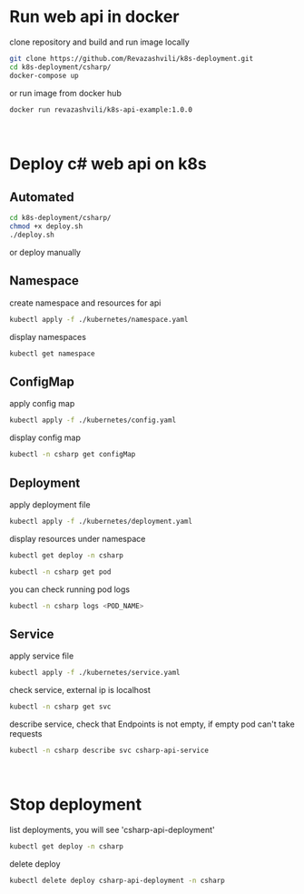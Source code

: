 # Run web api in docker

clone repository and build and run image locally

```sh
git clone https://github.com/Revazashvili/k8s-deployment.git
cd k8s-deployment/csharp/
docker-compose up
```

or run image from docker hub

```sh
docker run revazashvili/k8s-api-example:1.0.0
```

<br/>

# Deploy c# web api on k8s

## Automated

```sh
cd k8s-deployment/csharp/
chmod +x deploy.sh
./deploy.sh
```

or deploy manually

## Namespace

create namespace and resources for api

```sh
kubectl apply -f ./kubernetes/namespace.yaml
```

display namespaces

```sh
kubectl get namespace
```

## ConfigMap

apply config map

```sh
kubectl apply -f ./kubernetes/config.yaml
```

display config map

```sh
kubectl -n csharp get configMap
```

## Deployment

apply deployment file

```sh
kubectl apply -f ./kubernetes/deployment.yaml
```

display resources under namespace

```sh
kubectl get deploy -n csharp
```

```sh display running pods
kubectl -n csharp get pod
```

you can check running pod logs

```sh
kubectl -n csharp logs <POD_NAME>
```

## Service

apply service file

```sh
kubectl apply -f ./kubernetes/service.yaml
```

check service, external ip is localhost

```sh
kubectl -n csharp get svc
```

describe service, check that Endpoints is not empty, if empty pod can't take requests

```sh
kubectl -n csharp describe svc csharp-api-service
```

<br/>

# Stop deployment

list deployments, you will see 'csharp-api-deployment'

```sh
kubectl get deploy -n csharp
```

delete deploy

```sh
kubectl delete deploy csharp-api-deployment -n csharp
```
